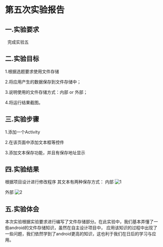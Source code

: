 # 第五次实验报告
 
## 一.实验要求

   完成实验五
   
## 二.实验目标

  1.根据选题要求使用文件存储
  
  2.将应用产生的数据保存到文件存储中；
  
  3.说明使用的文件存储方式：内部 or 外部；
  
  4.将运行结果截图。

## 三.实验步骤

 1.添加一个Activity
 
 2.在该页面中添加文本框等控件
 
 3.添加文本保存功能，并且有保存地址显示

## 四.实验结果

 根据项目设计进行修改程序
 其文本有两种保存方式：
 内部
 ![1](https://github.com/dl3213/android-labs-2018/blob/master/soft1614080902201/lab5/lab5-1.PNG)

 外部
 ![2](https://github.com/dl3213/android-labs-2018/blob/master/soft1614080902201/lab5/lab5-2PNG.PNG)


## 五.实验体会

 本次实验根据实验要求进行编写了文件存储部分。在此实验中，我们基本弄懂了一些android的文件存储知识，虽然在自主设计项目中，
 应用该知识的过程中出现了一些问题，我们依然学到了android更高的知识，这也利于我们在日后的学习与应用。
